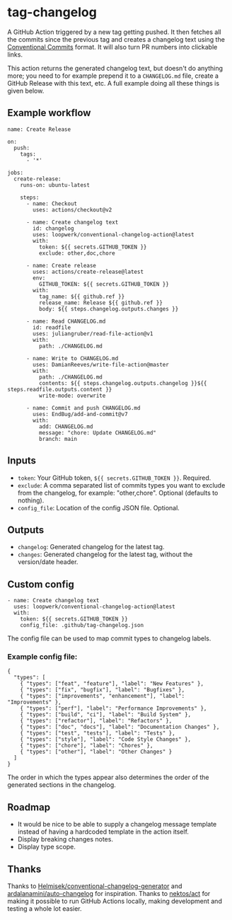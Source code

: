 # tag-changelog
A GitHub Action triggered by a new tag getting pushed. It then fetches all the commits since the previous tag and creates a changelog text using the [Conventional Commits](https://www.conventionalcommits.org) format. It will also turn PR numbers into clickable links.

This action returns the generated changelog text, but doesn't do anything more; you need to for example prepend it to a `CHANGELOG.md` file, create a GitHub Release with this text, etc. A full example doing all these things is given below.

## Example workflow
```
name: Create Release

on:
  push:
    tags:
      - '*'

jobs:
  create-release:
    runs-on: ubuntu-latest

    steps:
      - name: Checkout
        uses: actions/checkout@v2

      - name: Create changelog text
        id: changelog
        uses: loopwerk/conventional-changelog-action@latest
        with:
          token: ${{ secrets.GITHUB_TOKEN }}
          exclude: other,doc,chore

      - name: Create release
        uses: actions/create-release@latest
        env:
          GITHUB_TOKEN: ${{ secrets.GITHUB_TOKEN }}
        with:
          tag_name: ${{ github.ref }}
          release_name: Release ${{ github.ref }}
          body: ${{ steps.changelog.outputs.changes }}

      - name: Read CHANGELOG.md
        id: readfile
        uses: juliangruber/read-file-action@v1
        with:
          path: ./CHANGELOG.md

      - name: Write to CHANGELOG.md
        uses: DamianReeves/write-file-action@master
        with:
          path: ./CHANGELOG.md
          contents: ${{ steps.changelog.outputs.changelog }}${{ steps.readfile.outputs.content }}
          write-mode: overwrite

      - name: Commit and push CHANGELOG.md
        uses: EndBug/add-and-commit@v7
        with:
          add: CHANGELOG.md
          message: "chore: Update CHANGELOG.md"
          branch: main
```

## Inputs
* `token`: Your GitHub token, `${{ secrets.GITHUB_TOKEN }}`. Required.
* `exclude`: A comma separated list of commits types you want to exclude from the changelog, for example: "other,chore". Optional (defaults to nothing).
* `config_file`: Location of the config JSON file. Optional.

## Outputs
* `changelog`: Generated changelog for the latest tag.
* `changes`: Generated changelog for the latest tag, without the version/date header.

## Custom config
```
- name: Create changelog text
  uses: loopwerk/conventional-changelog-action@latest
  with:
    token: ${{ secrets.GITHUB_TOKEN }}
    config_file: .github/tag-changelog.json
```

The config file can be used to map commit types to changelog labels.

### Example config file:

```
{
  "types": [
    { "types": ["feat", "feature"], "label": "New Features" },
    { "types": ["fix", "bugfix"], "label": "Bugfixes" },
    { "types": ["improvements", "enhancement"], "label": "Improvements" },
    { "types": ["perf"], "label": "Performance Improvements" },
    { "types": ["build", "ci"], "label": "Build System" },
    { "types": ["refactor"], "label": "Refactors" },
    { "types": ["doc", "docs"], "label": "Documentation Changes" },
    { "types": ["test", "tests"], "label": "Tests" },
    { "types": ["style"], "label": "Code Style Changes" },
    { "types": ["chore"], "label": "Chores" },
    { "types": ["other"], "label": "Other Changes" }
  ]
}
```

The order in which the types appear also determines the order of the generated sections in the changelog.

## Roadmap
- It would be nice to be able to supply a changelog message template instead of having a hardcoded template in the action itself. 
- Display breaking changes notes.
- Display type scope.

## Thanks
Thanks to [Helmisek/conventional-changelog-generator](https://github.com/Helmisek/conventional-changelog-generator) and [ardalanamini/auto-changelog](https://github.com/ardalanamini/auto-changelog) for inspiration. Thanks to [nektos/act](https://github.com/nektos/act) for making it possible to run GitHub Actions locally, making development and testing a whole lot easier.
